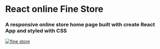 # React online Fine Store 

### A responsive online store home page built with create React App and styled with CSS

<a href=''>![fine store]()</a>